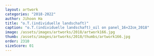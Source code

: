 ```yaml
---
layout: artwork
categories: "2018-2022"
author: Jihoon Ha
title: "o.T.(individuelle landschaft)"
caption: "o.T.(individuelle landschaft)_oil on panel_16×22㎝_2018"
image: /assets/images/artworks/2018/artwork166.jpg
thumb: /assets/images/artworks/2018/thumbs/artwork166.jpg
order: 2310
sizeScore: 01
---
```

